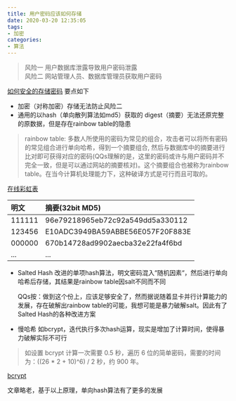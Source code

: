 ```yaml
---
title: 用户密码应该如何存储
date: 2020-03-20 12:35:05
tags:
- 加密
categories: 
- 算法
---
```

> 风险一 用户数据库泄露导致用户密码泄露<br>
风险二 网站管理人员、数据库管理员获取用户密码

[如何安全的存储密码](http://blog.jianguoyun.com/?p=438)
要点如下
+ 加密（对称加密）存储无法防止风险二
+ 通用的以hash（单向散列算法如md5）获取的 digest（摘要）无法还原完整的原数据，但是存在rainbow table的隐患

> rainbow table: 多数人所使用的密码为常见的组合，攻击者可以将所有密码的常见组合进行单向哈希，得到一个摘要组合, 然后与数据库中的摘要进行比对即可获得对应的密码(QQs理解的是，这里的密码或许与用户密码并不完全一致，但是可以通过网站的摘要核对)。这个摘要组合也被称为rainbow table。在当今计算机处理能力下，这种破译方式是可行而且可取的。
> 
[在线彩虹表](https://www.cmd5.com/)

| 明文   | 摘要(32bit MD5)                  |
| :----- | :------------------------------- |
| 111111 | 96e79218965eb72c92a549dd5a330112 |
| 123456 | E10ADC3949BA59ABBE56E057F20F883E |
| 000000 | 670b14728ad9902aecba32e22fa4f6bd |
| ...    | ...                              |
+ Salted Hash 改进的单项hash算法，明文密码混入“随机因素“，然后进行单向哈希后存储，其结果是rainbow table因salt不同而不同

    QQs按：做到这个份上，应该足够安全了，然而据说随着显卡并行计算能力的发展，存在破解出rainbow table的可能，我想可能是暴力破解salt。因此有了Salted Hash的各种改进方案
+ 慢哈希 如bcrypt，迭代执行多次hash运算，现实是增加了计算时间，使得暴力破解实际不可行

> 如设置 bcrypt 计算一次需要 0.5 秒，遍历 6 位的简单密码，需要的时间为：((26 * 2 + 10)^6) / 2 秒，约 900 年。

[bcrypt](https://github.com/dcodeIO/bcrypt.js/blob/master/src/bcrypt.js)

文章略老，基于以上原理，单向hash算法有了更多的发展
